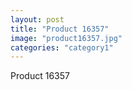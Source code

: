 ```yaml
---
layout: post
title: "Product 16357"
image: "product16357.jpg"
categories: "category1"
---
```

Product 16357
